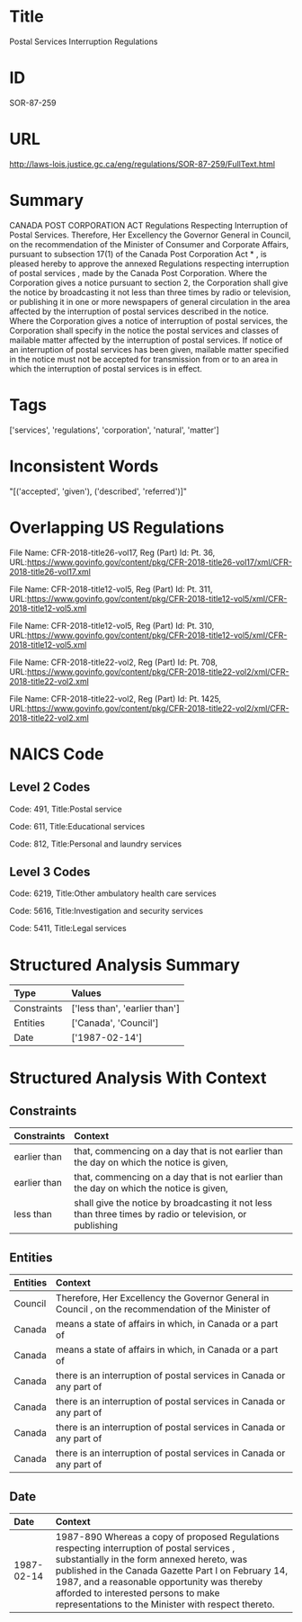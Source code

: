 # Title
Postal Services Interruption Regulations


# ID
SOR-87-259

# URL
http://laws-lois.justice.gc.ca/eng/regulations/SOR-87-259/FullText.html


# Summary
CANADA POST CORPORATION ACT Regulations Respecting Interruption of Postal Services.
Therefore, Her Excellency the Governor General in Council, on the recommendation of the Minister of Consumer and Corporate Affairs, pursuant to subsection 17(1) of the  Canada Post Corporation Act * , is pleased hereby to approve the annexed  Regulations respecting interruption of postal services , made by the Canada Post Corporation.
Where the Corporation gives a notice pursuant to section 2, the Corporation shall give the notice by broadcasting it not less than three times by radio or television, or publishing it in one or more newspapers of general circulation in the area affected by the interruption of postal services described in the notice.
Where the Corporation gives a notice of interruption of postal services, the Corporation shall specify in the notice the postal services and classes of mailable matter affected by the interruption of postal services.
If notice of an interruption of postal services has been given, mailable matter specified in the notice must not be accepted for transmission from or to an area in which the interruption of postal services is in effect.


# Tags
['services', 'regulations', 'corporation', 'natural', 'matter']


# Inconsistent Words
"[('accepted', 'given'), ('described', 'referred')]"


# Overlapping US Regulations
File Name: CFR-2018-title26-vol17, Reg (Part) Id: Pt. 36, URL:https://www.govinfo.gov/content/pkg/CFR-2018-title26-vol17/xml/CFR-2018-title26-vol17.xml

File Name: CFR-2018-title12-vol5, Reg (Part) Id: Pt. 311, URL:https://www.govinfo.gov/content/pkg/CFR-2018-title12-vol5/xml/CFR-2018-title12-vol5.xml

File Name: CFR-2018-title12-vol5, Reg (Part) Id: Pt. 310, URL:https://www.govinfo.gov/content/pkg/CFR-2018-title12-vol5/xml/CFR-2018-title12-vol5.xml

File Name: CFR-2018-title22-vol2, Reg (Part) Id: Pt. 708, URL:https://www.govinfo.gov/content/pkg/CFR-2018-title22-vol2/xml/CFR-2018-title22-vol2.xml

File Name: CFR-2018-title22-vol2, Reg (Part) Id: Pt. 1425, URL:https://www.govinfo.gov/content/pkg/CFR-2018-title22-vol2/xml/CFR-2018-title22-vol2.xml




# NAICS Code
## Level 2 Codes
Code: 491, Title:Postal service

Code: 611, Title:Educational services

Code: 812, Title:Personal and laundry services




## Level 3 Codes
Code: 6219, Title:Other ambulatory health care services

Code: 5616, Title:Investigation and security services

Code: 5411, Title:Legal services







# Structured Analysis Summary
| Type        | Values                        |
|:------------|:------------------------------|
| Constraints | ['less than', 'earlier than'] |
| Entities    | ['Canada', 'Council']         |
| Date        | ['1987-02-14']                |


# Structured Analysis With Context
 


## Constraints
| Constraints   | Context                                                                                                  |
|:--------------|:---------------------------------------------------------------------------------------------------------|
| earlier than  | that, commencing on a day that is not earlier than the day on which the notice is given,                 |
| earlier than  | that, commencing on a day that is not earlier than the day on which the notice is given,                 |
| less than     | shall give the notice by broadcasting it not less than three times by radio or television, or publishing |


## Entities
| Entities   | Context                                                                                               |
|:-----------|:------------------------------------------------------------------------------------------------------|
| Council    | Therefore, Her Excellency the Governor General in  Council , on the recommendation of the Minister of |
| Canada     | means a state of affairs in which, in Canada  or a part of                                            |
| Canada     | means a state of affairs in which, in Canada  or a part of                                            |
| Canada     | there is an interruption of postal services in Canada  or any part of                                 |
| Canada     | there is an interruption of postal services in Canada  or any part of                                 |
| Canada     | there is an interruption of postal services in Canada  or any part of                                 |
| Canada     | there is an interruption of postal services in Canada  or any part of                                 |


## Date
| Date       | Context                                                                                                                                                                                                                                                                                                                                          |
|:-----------|:-------------------------------------------------------------------------------------------------------------------------------------------------------------------------------------------------------------------------------------------------------------------------------------------------------------------------------------------------|
| 1987-02-14 | 1987-890 Whereas a copy of proposed  Regulations respecting interruption of postal services , substantially in the form annexed hereto, was published in the  Canada Gazette  Part I on February 14, 1987, and a reasonable opportunity was thereby afforded to interested persons to make representations to the Minister with respect thereto. |


